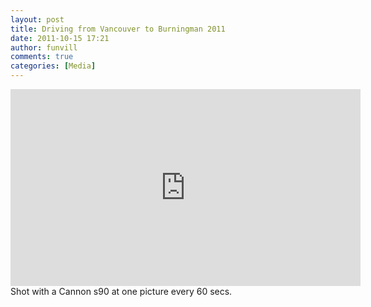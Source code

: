 ```yaml
---
layout: post
title: Driving from Vancouver to Burningman 2011 
date: 2011-10-15 17:21
author: funvill
comments: true
categories: [Media]
---
```

<iframe width="560" height="315" src="http://www.youtube.com/embed/xIlEM8PhGI0" frameborder="0" allowfullscreen></iframe>
Shot with a Cannon s90 at one picture every 60 secs. 
